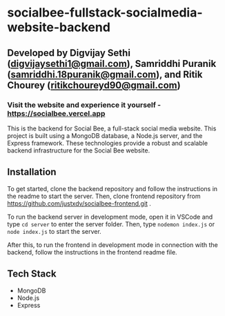 # socialbee-fullstack-socialmedia-website-backend
## Developed by Digvijay Sethi (digvijaysethi1@gmail.com), Samriddhi Puranik (samriddhi.18puranik@gmail.com), and Ritik Chourey (ritikchoureyd90@gmail.com)
### Visit the website and experience it yourself - https://socialbee.vercel.app

This is the backend for Social Bee, a full-stack social media website. This project is built using a MongoDB database, a Node.js server, and the Express framework. These technologies provide a robust and scalable backend infrastructure for the Social Bee website.

## Installation

To get started, clone the backend repository and follow the instructions in the readme to start the server. Then, clone frontend repository from https://github.com/justxdv/socialbee-frontend.git .

To run the backend server in development mode, open it in VSCode and type `cd server` to enter the server folder. Then, type `nodemon index.js` or `node index.js` to start the server.

After this, to run the frontend in development mode in connection with the backend, follow the instructions in the frontend readme file.

## Tech Stack

- MongoDB
- Node.js
- Express

